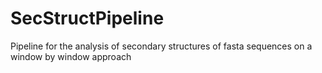 # SecStructPipeline
Pipeline for the analysis of secondary structures of fasta sequences on a window by window approach
